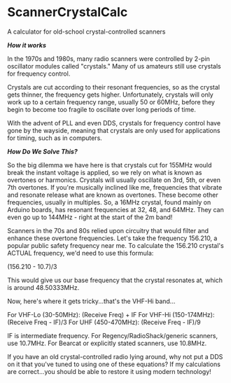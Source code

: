 # ScannerCrystalCalc
A calculator for old-school crystal-controlled scanners

***How it works***

In the 1970s and 1980s, many radio scanners were controlled by 2-pin oscillator modules called "crystals." Many of us amateurs still use crystals for frequency control.

Crystals are cut according to their resonant frequencies, so as the crystal gets thinner, the frequency gets higher. Unfortunately, crystals will only work up to a certain frequency range, usually 50 or 60MHz, before they begin to become too fragile to oscillate over long periods of time.

With the advent of PLL and even DDS, crystals for frequency control have gone by the wayside, meaning that crystals are only used for applications for timing, such as in computers.

***How Do We Solve This?***

So the big dilemma we have here is that crystals cut for 155MHz would break the instant voltage is applied, so we rely on what is known as overtones or harmonics. Crystals will usually oscillate on 3rd, 5th, or even 7th overtones. If you're musically inclined like me, frequencies that vibrate and resonate release what are known as overtones. These become other frequencies, usually in multiples. So, a 16MHz crystal, found mainly on Arduino boards, has resonant frequencies at 32, 48, and 64MHz. They can even go up to 144MHz - right at the start of the 2m band!

Scanners in the 70s and 80s relied upon circuitry that would filter and enhance these overtone frequencies. Let's take the frequency 156.210, a popular public safety frequency near me. To calculate the 156.210 crystal's ACTUAL frequency, we'd need to use this formula:

(156.210 - 10.7)/3

This would give us our base frequency that the crystal resonates at, which is around 48.50333MHz.

Now, here's where it gets tricky...that's the VHF-Hi band...

For VHF-Lo (30-50MHz): (Receive Freq) + IF
For VHF-Hi (150-174MHz): (Receive Freq - IF)/3
For UHF (450-470MHz): (Receive Freq - IF)/9

IF is intermediate frequency. For Regency/RadioShack/generic scanners, use 10.7MHz. For Bearcat or explicitly stated scanners, use 10.8MHz.

If you have an old crystal-controlled radio lying around, why not put a DDS on it that you've tuned to using one of these equations? If my calculations are correct...you should be able to restore it using modern technology!
